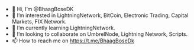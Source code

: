 - 👋 Hi, I’m @BhaagBoseDK
- 👀 I’m interested in LightningNetwork, BitCoin, Electronic Trading, Capital Markets, FIX Network.
- 🌱 I’m currently learning LightningNetwork.
- 💞️ I’m looking to collaborate on UmbrelNode, Lightning Network, Scripts.
- 📫 How to reach me on https://t.me/BhaagBoseDk

<!---
BhaagBoseDK/BhaagBoseDK is a ✨ special ✨ repository because its `README.md` (this file) appears on your GitHub profile.
You can click the Preview link to take a look at your changes.
--->
